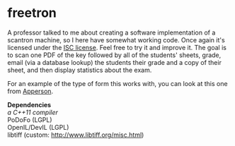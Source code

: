 freetron
========

A professor talked to me about creating a software implementation of a
scantron machine, so I here have somewhat working code. Once again it's
licensed under the [ISC license](http://floft.net/uploads/isc-license.txt).
Feel free to try it and improve it. The goal is to scan one PDF of the key
followed by all of the students' sheets, grade, email (via a database
lookup) the students their grade and a copy of their sheet, and then display
statistics about the exam.

For an example of the type of form this works with, you can look at this
one from [Apperson](https://ssl1.appersonsecure.com/pdfs/common/29240.PDF).

**Dependencies**  
*a C++11 compiler*  
PoDoFo (LGPL)  
OpenIL/DevIL (LGPL)  
libtiff (custom: http://www.libtiff.org/misc.html)

